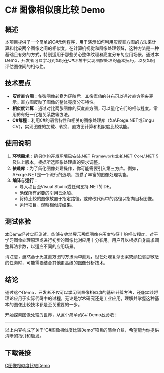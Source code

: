 # C# 图像相似度比较 Demo

## 概述

本项目提供了一个简单的C#示例程序，用于演示如何利用灰度直方图的方法来计算和比较两个图像之间的相似度。在计算机视觉和图像处理领域，这种方法是一种基础且有效的方式，特别适用于那些关心整体纹理和亮度分布的应用场景。通过本Demo，开发者可以学习到如何在C#环境中实现图像处理的基本技巧，以及如何评估图像间的相似性。

## 技术要点

- **灰度直方图**：每张图像转换为灰阶后，其像素值的分布可以通过直方图来表示。直方图反映了图像的整体亮度分布特性。
- **相似度计算**：通过对比两张图像的灰度直方图，可以量化它们的相似程度。常用的有归一化相关系数等方法。
- **C#编程**：利用C#的语言特性和相关的图像处理库（如AForge.NET或Emgu CV），实现图像的加载、转换、直方图计算和相似度比较功能。

## 使用说明

1. **环境需求**：确保你的开发环境已安装.NET Framework或者.NET Core/.NET 5及以上版本，根据所选图像处理库的要求调整。
2. **依赖库**：为了简化图像处理操作，你可能需要引入第三方库。例如，AForge.NET是一个流行的选项，提供了丰富的图像处理功能。
3. **编译与运行**：
   - 导入项目至Visual Studio或任何支持.NET的IDE。
   - 确保所有必要的引用已添加。
   - 将待比较的图像放置于指定路径，或修改代码中的路径以指向目标图像。
   - 运行项目，观察相似度结果。

## 测试体验

本Demo经过实际测试，能够有效地展示两幅图像在灰度特征上的相似程度，对于学习图像处理原理或进行初步的图像比对应用十分有用。用户可以根据自身需求调整算法参数，以适应不同的应用场景。

请注意，虽然基于灰度直方图的方法简单直观，但在处理复杂图案或颜色信息敏感的任务时，可能需要结合其他更高级的图像分析技术。

## 结论

通过这个Demo，开发者不仅可以学习到图像相似度的基础计算方法，还能实践将理论应用于实际代码中的过程。无论是学术研究还是工业应用，理解并掌握这种基本的图像比较技术都是至关重要的一步。

开始探索图像处理的世界，从这个简单的C# Demo出发吧！

---

以上内容构成了关于“C#图像相似度比较Demo”项目的简单介绍，希望能为你提供清晰的指引和启发。

## 下载链接

[C图像相似度比较Demo](https://pan.quark.cn/s/a317109a0614)